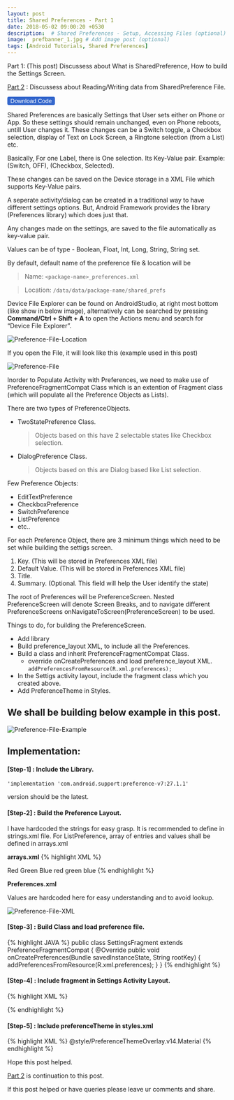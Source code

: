 ```yaml
---
layout: post
title: Shared Preferences - Part 1
date: 2018-05-02 09:00:20 +0530
description:  # Shared Preferences - Setup, Accessing Files (optional)
image:  prefbanner_1.jpg # Add image post (optional)
tags: [Android Tutorials, Shared Preferences]
---
```


Part 1: (This post) Discussess about What is SharedPreference, How to build the Settings Screen.

[Part 2][preferencebasic-2] : Discussess about Reading/Writing data from SharedPreference File.

<form>
<input style="background:#3366cc; cursor: pointer; color: #fff; border-radius: 3px; border: 1px solid #3366cc;" class='c-btn' type="button" value="Download Code" onclick="window.open('https://github.com/sayaMahi/SharedPreferenceExample')" target="_blank" />
</form>

Shared Preferences are basically Settings that User sets either on Phone or App. So these settings should remain unchanged, even on Phone reboots, untill User changes it. These changes can be a Switch toggle, a Checkbox selection, display of Text on Lock Screen, a Ringtone selection (from a List) etc.

Basically, For one Label, there is One selection. Its Key-Value pair. 
Example: (Switch, OFF), (Checkbox, Selected).

These changes can be saved on the Device storage in a XML File which supports Key-Value pairs.

A seperate activity/dialog can be created in a traditional way to have different settings options. But, Android Framework provides the library (Preferences library) which does just that.

Any changes made on the settings, are saved to the file automatically as key-value pair.

Values can be of type - Boolean, Float, Int, Long,  String, String set. 

By default, default name of the preference file & location will be 
> Name:  `<package-name>_preferences.xml` 

> Location: `/data/data/package-name/shared_prefs` 

Device File Explorer can be found on AndroidStudio, at right most bottom (like show in below image), alternatively can be searched by pressing **Command/Ctrl + Shift + A** to open the Actions menu and search for “Device File Explorer”.

![Preference-File-Location]({{site.baseurl}}/images/pref_file_location.jpg)

If you open the File, it will look like this (example used in this post)

![Preference-File]({{site.baseurl}}/images/preferences_file.jpg)

Inorder to Populate Activity with Preferences, we need to make use of PreferenceFragmentCompat Class which is an extention of Fragment class (which will populate all the Preference Objects as Lists).

There are two types of PreferenceObjects. 
* TwoStatePreference Class. 

	> Objects based on this have 2 selectable states like Checkbox selection.

* DialogPreference Class. 

	> Objects based on this are Dialog based like List selection.

Few Preference Objects:

* EditTextPreference
* CheckboxPreference
* SwitchPreference
* ListPreference 
* etc..

For each Preference Object, there are 3 minimum things which need to be set while building the settigs screen.

1. Key.           (This will be stored in Preferences XML file)
2. Default Value. (This will be stored in Preferences XML file)
3. Title. 		
4. Summary. (Optional. This field will help the User identify the state)

The root of Preferences will be PreferenceScreen. Nested PreferenceScreen will denote Screen Breaks, and to navigate different PreferenceScreens onNavigateToScreen(PreferenceScreen) to be used.

Things to do, for building the PreferenceScreen.
* Add library
* Build preference_layout XML, to include all the Preferences.
* Build a class and inherit PreferenceFragmentCompat Class.
	*  override onCreatePreferences and load preference_layout XML.
	`addPreferencesFromResource(R.xml.preferences);`
* In the Settigs activity layout, include the fragment class which you created above.
* Add PreferenceTheme in Styles.

## We shall be building below example in this post.

![Preference-File-Example]({{site.baseurl}}/images/preference_example.jpg)

## Implementation:

#### [Step-1] : Include the Library.

   `'implementation 'com.android.support:preference-v7:27.1.1'`

   version should be the latest.

#### [Step-2] : Build the Preference Layout.

I have hardcoded the strings for easy grasp. It is recommended to define in strings.xml file. For ListPreference, array of entries and values shall be defined in arrays.xml

**arrays.xml**
{% highlight XML %}
<?xml version="1.0" encoding="utf-8"?>
<resources>
    <array name="array_entries">
        <item> Red </item>
        <item> Green </item>
        <item> Blue </item>
    </array>
    <array name="array_entry_values">
        <item> red </item>
        <item> green </item>
        <item> blue </item>
    </array>
</resources>
{% endhighlight %}

**Preferences.xml**
 
 Values are hardcoded here for easy understanding and to avoid lookup.

![Preference-File-XML]({{site.baseurl}}/images/preference_file_xml.jpg)


#### [Step-3] : Build Class and load preference file.

{% highlight JAVA %}
public class SettingsFragment extends PreferenceFragmentCompat 
{
    @Override
    public void onCreatePreferences(Bundle savedInstanceState, String rootKey)
    {
        addPreferencesFromResource(R.xml.preferences);
    }
}
{% endhighlight %}

#### [Step-4] : Include fragment in Settings Activity Layout.

{% highlight XML %}
<?xml version="1.0" encoding="utf-8"?>
<fragment
    xmlns:android="https://schemas.android.com/apk/res/android"
    android:id="@+id/settings_fragment"
    android:layout_width="match_parent"
    android:layout_height="match_parent"
    android:name="www.androidcitizen.com.preferencesexample.SettingsFragment"/>
{% endhighlight %}

#### [Step-5] : Include preferenceTheme in styles.xml
{% highlight XML %}
<item name="preferenceTheme"> @style/PreferenceThemeOverlay.v14.Material </item>
{% endhighlight %}

Hope this post helped.

[Part 2][preferencebasic-2] is continuation to this post.

If this post helped or have queries please leave ur comments and share.

[preferencebasic-1]: https//www.androidcitizen.com/shared-preferences-part-1/
[preferencebasic-2]: https://www.androidcitizen.com/shared-preferences-part-2/
[SharedPreferences-Code]: https://github.com/sayaMahi/SharedPreferenceExample

